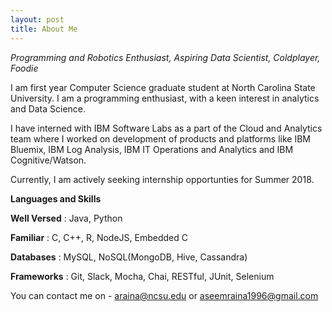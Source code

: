 ```yaml
---
layout: post
title: About Me
---
```


*Programming and Robotics Enthusiast, Aspiring Data Scientist, Coldplayer, Foodie*

I am first year Computer Science graduate student at North Carolina State University. I am a programming enthusiast, with a keen interest in analytics and Data Science.

I have interned with IBM Software Labs as a part of the Cloud and Analytics team where I worked on development of products and platforms like IBM Bluemix, IBM Log Analysis, IBM IT Operations and Analytics and IBM Cognitive/Watson.

Currently, I am actively seeking internship opportunties for Summer 2018.

**Languages and Skills**

**Well Versed**	:	Java, Python

**Familiar**	:	C, C++, R, NodeJS, Embedded C

**Databases**	:	MySQL, NoSQL(MongoDB, Hive, Cassandra) 

**Frameworks**	:	Git, Slack, Mocha, Chai, RESTful, JUnit, Selenium	




You can contact me on - [araina@ncsu.edu](mailto:araina@ncsu.edu) or [aseemraina1996@gmail.com](mailto:aseemraina1996@gmail.com)